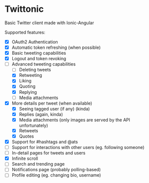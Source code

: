 # Twittonic
Basic Twitter client made with Ionic-Angular

Supported features:
- [X] OAuth2 Authentication
- [X] Automatic token refreshing (when possible)
- [X] Basic tweeting capabilities
- [X] Logout and token revoking
- [ ] Advanced tweeting capabilities
  - [ ] Deleting tweets
  - [X] Retweeting
  - [X] Liking
  - [X] Quoting
  - [X] Replying
  - [ ] Media attachments
- [X] More details per tweet (when available)
  - [X] Seeing tagged user (if any) (kinda)
  - [X] Replies (again, kinda)
  - [X] Media attachments (only images are served by the API unfortunately)
  - [X] Retweets
  - [X] Quotes
- [X] Support for #hashtags and @ats
- [ ] Support for interactions with other users (eg. following someone)
- [ ] In-detail pages for tweets and users
- [X] Infinite scroll
- [ ] Search and trending page
- [ ] Notifications page (probably polling-based)
- [ ] Profile editing (eg. changing bio, username)
